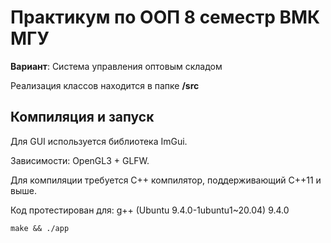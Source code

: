 # Практикум по ООП 8 семестр ВМК МГУ

**Вариант**: Система управления оптовым складом

Реализация классов находится в папке **/src**

## Компиляция и запуск
Для GUI используется библиотека ImGui. 

Зависимости: OpenGL3 + GLFW.

Для компиляции требуется C++ компилятор, поддерживающий C++11 и выше.

Код протестирован для: g++ (Ubuntu 9.4.0-1ubuntu1~20.04) 9.4.0

```console
make && ./app
```
